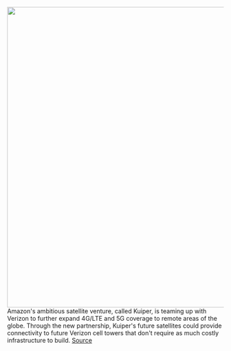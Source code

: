 <img src='https://cdn.vox-cdn.com/thumbor/dz7Ws9ja1wwJSRKCLayY3I2E_xc=/0x0:2048x1365/1200x800/filters:focal(861x520:1187x846)/cdn.vox-cdn.com/uploads/chorus_image/image/70046199/51595784865_fc7b54d339_o.0.jpg' width='700px' /><br/>
Amazon's ambitious satellite venture, called Kuiper, is teaming up with Verizon to further expand 4G/LTE and 5G coverage to remote areas of the globe. Through the new partnership, Kuiper's future satellites could provide connectivity to future Verizon cell towers that don't require as much costly infrastructure to build.
<a href='https://www.theverge.com/2021/10/26/22745637/amazon-kuiper-satellite-constellation-verizon-partnership-5g-cellular-backhaul'> Source <a/>